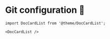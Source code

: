 # Git configuration 🚦

```mdx-code-block
import DocCardList from '@theme/DocCardList';

<DocCardList />
```
